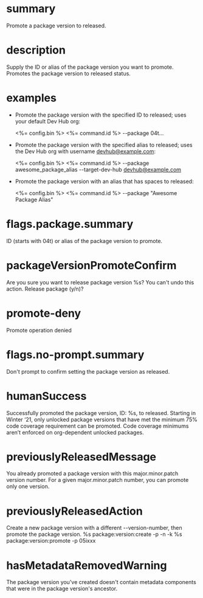 # summary

Promote a package version to released.

# description

Supply the ID or alias of the package version you want to promote. Promotes the package version to released status.

# examples

- Promote the package version with the specified ID to released; uses your default Dev Hub org:

  <%= config.bin %> <%= command.id %> --package 04t...

- Promote the package version with the specified alias to released; uses the Dev Hub org with username devhub@example.com:

  <%= config.bin %> <%= command.id %> --package awesome_package_alias --target-dev-hub devhub@example.com

- Promote the package version with an alias that has spaces to released:

  <%= config.bin %> <%= command.id %> --package "Awesome Package Alias"

# flags.package.summary

ID (starts with 04t) or alias of the package version to promote.

# packageVersionPromoteConfirm

Are you sure you want to release package version %s? You can't undo this action. Release package (y/n)?

# promote-deny

Promote operation denied

# flags.no-prompt.summary

Don't prompt to confirm setting the package version as released.

# humanSuccess

Successfully promoted the package version, ID: %s, to released. Starting in Winter ‘21, only unlocked package versions that have met the minimum 75% code coverage requirement can be promoted. Code coverage minimums aren’t enforced on org-dependent unlocked packages.

# previouslyReleasedMessage

You already promoted a package version with this major.minor.patch version number. For a given major.minor.patch number, you can promote only one version.

# previouslyReleasedAction

Create a new package version with a different --version-number, then promote the package version.
%s package:version:create -p <name> -n <versionnum> -k <key>
%s package:version:promote -p 05ixxx

# hasMetadataRemovedWarning

The package version you've created doesn't contain metadata components that were in the package version's ancestor.

